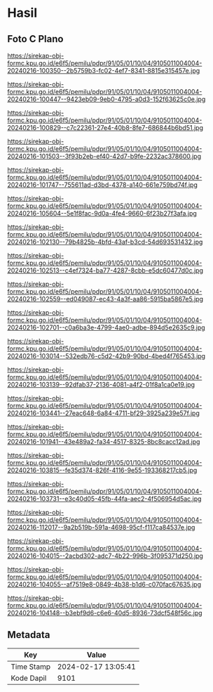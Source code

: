 # Hasil

## Foto C Plano

https://sirekap-obj-formc.kpu.go.id/e6f5/pemilu/pdpr/91/05/01/10/04/9105011004004-20240216-100350--2b5759b3-fc02-4ef7-8341-8815e315457e.jpg

https://sirekap-obj-formc.kpu.go.id/e6f5/pemilu/pdpr/91/05/01/10/04/9105011004004-20240216-100447--9423eb09-9eb0-4795-a0d3-152f63625c0e.jpg

https://sirekap-obj-formc.kpu.go.id/e6f5/pemilu/pdpr/91/05/01/10/04/9105011004004-20240216-100829--c7c22361-27e4-40b8-8fe7-686844b6bd51.jpg

https://sirekap-obj-formc.kpu.go.id/e6f5/pemilu/pdpr/91/05/01/10/04/9105011004004-20240216-101503--3f93b2eb-ef40-42d7-b9fe-2232ac378600.jpg

https://sirekap-obj-formc.kpu.go.id/e6f5/pemilu/pdpr/91/05/01/10/04/9105011004004-20240216-101747--755611ad-d3bd-4378-a140-661e759bd74f.jpg

https://sirekap-obj-formc.kpu.go.id/e6f5/pemilu/pdpr/91/05/01/10/04/9105011004004-20240216-105604--5e1f8fac-9d0a-4fe4-9660-6f23b27f3afa.jpg

https://sirekap-obj-formc.kpu.go.id/e6f5/pemilu/pdpr/91/05/01/10/04/9105011004004-20240216-102130--79b4825b-4bfd-43af-b3cd-54d693531432.jpg

https://sirekap-obj-formc.kpu.go.id/e6f5/pemilu/pdpr/91/05/01/10/04/9105011004004-20240216-102513--c4ef7324-ba77-4287-8cbb-e5dc60477d0c.jpg

https://sirekap-obj-formc.kpu.go.id/e6f5/pemilu/pdpr/91/05/01/10/04/9105011004004-20240216-102559--ed049087-ec43-4a3f-aa86-5915ba5867e5.jpg

https://sirekap-obj-formc.kpu.go.id/e6f5/pemilu/pdpr/91/05/01/10/04/9105011004004-20240216-102701--c0a6ba3e-4799-4ae0-adbe-894d5e2635c9.jpg

https://sirekap-obj-formc.kpu.go.id/e6f5/pemilu/pdpr/91/05/01/10/04/9105011004004-20240216-103014--532edb76-c5d2-42b9-90bd-4bed4f765453.jpg

https://sirekap-obj-formc.kpu.go.id/e6f5/pemilu/pdpr/91/05/01/10/04/9105011004004-20240216-103139--92dfab37-2136-4081-a4f2-01f8a1ca0e19.jpg

https://sirekap-obj-formc.kpu.go.id/e6f5/pemilu/pdpr/91/05/01/10/04/9105011004004-20240216-103441--27eac648-6a84-4711-bf29-3925a239e57f.jpg

https://sirekap-obj-formc.kpu.go.id/e6f5/pemilu/pdpr/91/05/01/10/04/9105011004004-20240216-101941--43e489a2-fa34-4517-8325-8bc8cacc12ad.jpg

https://sirekap-obj-formc.kpu.go.id/e6f5/pemilu/pdpr/91/05/01/10/04/9105011004004-20240216-103815--fe35d374-826f-4116-9e55-193368217cb5.jpg

https://sirekap-obj-formc.kpu.go.id/e6f5/pemilu/pdpr/91/05/01/10/04/9105011004004-20240216-103731--e3c40d05-45fb-44fa-aec2-4f506954d5ac.jpg

https://sirekap-obj-formc.kpu.go.id/e6f5/pemilu/pdpr/91/05/01/10/04/9105011004004-20240216-112017--9a2b519b-591a-4698-95cf-f117ca84537e.jpg

https://sirekap-obj-formc.kpu.go.id/e6f5/pemilu/pdpr/91/05/01/10/04/9105011004004-20240216-104015--2acbd302-adc7-4b22-996b-3f095371d250.jpg

https://sirekap-obj-formc.kpu.go.id/e6f5/pemilu/pdpr/91/05/01/10/04/9105011004004-20240216-104055--af7519e8-0849-4b38-b1d6-c070fac67635.jpg

https://sirekap-obj-formc.kpu.go.id/e6f5/pemilu/pdpr/91/05/01/10/04/9105011004004-20240216-104148--b3ebf9d6-c6e6-40d5-8936-73dcf548f56c.jpg


## Metadata

| Key        | Value               |
| ---------- | ------------------- |
| Time Stamp | 2024-02-17 13:05:41 |
| Kode Dapil | 9101                |



